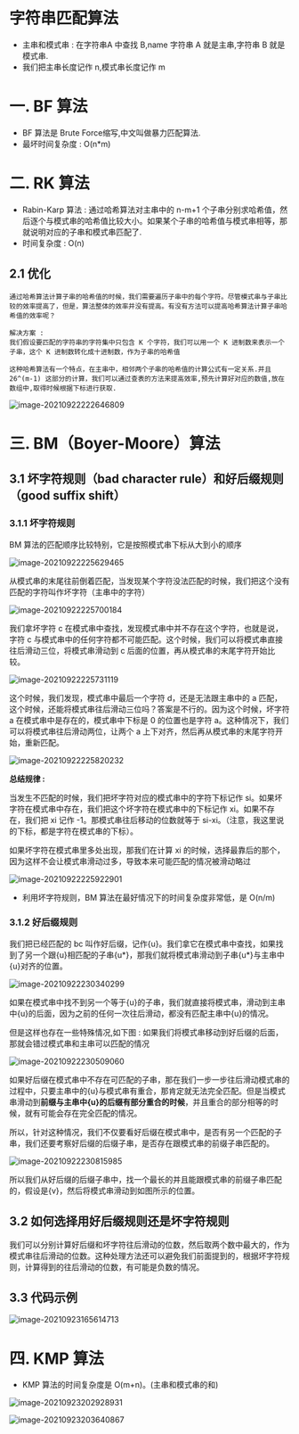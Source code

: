 

# 字符串匹配算法

- 主串和模式串 : 在字符串A 中查找 B,name 字符串 A 就是主串,字符串 B 就是模式串.
- 我们把主串长度记作 n,模式串长度记作 m

# 一. BF 算法

- BF 算法是 Brute Force缩写,中文叫做暴力匹配算法.
- 最坏时间复杂度 : O(n*m)

# 二. RK 算法

- Rabin-Karp 算法 : 通过哈希算法对主串中的 n-m+1 个子串分别求哈希值，然后逐个与模式串的哈希值比较大小。如果某个子串的哈希值与模式串相等，那就说明对应的子串和模式串匹配了.
- 时间复杂度 : O(n)

## 2.1 优化
```
通过哈希算法计算子串的哈希值的时候，我们需要遍历子串中的每个字符。尽管模式串与子串比较的效率提高了，但是，算法整体的效率并没有提高。有没有方法可以提高哈希算法计算子串哈希值的效率呢？

解决方案 : 
我们假设要匹配的字符串的字符集中只包含 K 个字符，我们可以用一个 K 进制数来表示一个子串，这个 K 进制数转化成十进制数，作为子串的哈希值

这种哈希算法有一个特点，在主串中，相邻两个子串的哈希值的计算公式有一定关系.并且26^(m-1) 这部分的计算，我们可以通过查表的方法来提高效率,预先计算好对应的数值,放在数组中,取得时候根据下标进行获取.
```

![image-20210922222646809](../../resources/数据结构/image-20210922222646809.png)



# 三. BM（Boyer-Moore）算法

## 3.1 坏字符规则（bad character rule）和好后缀规则（good suffix shift）

### 3.1.1 坏字符规则

BM 算法的匹配顺序比较特别，它是按照模式串下标从大到小的顺序

![image-20210922225629465](../../resources/数据结构/image-20210922225629465.png)

从模式串的末尾往前倒着匹配，当发现某个字符没法匹配的时候，我们把这个没有匹配的字符叫作坏字符（主串中的字符）

![image-20210922225700184](../../resources/数据结构/image-20210922225700184.png)

我们拿坏字符 c 在模式串中查找，发现模式串中并不存在这个字符，也就是说，字符 c 与模式串中的任何字符都不可能匹配。这个时候，我们可以将模式串直接往后滑动三位，将模式串滑动到 c 后面的位置，再从模式串的末尾字符开始比较。

![image-20210922225731119](../../resources/数据结构/image-20210922225731119.png)



这个时候，我们发现，模式串中最后一个字符 d，还是无法跟主串中的 a 匹配，这个时候，还能将模式串往后滑动三位吗？答案是不行的。因为这个时候，坏字符 a 在模式串中是存在的，模式串中下标是 0 的位置也是字符 a。这种情况下，我们可以将模式串往后滑动两位，让两个 a 上下对齐，然后再从模式串的末尾字符开始，重新匹配。

![image-20210922225820232](../../resources/数据结构/image-20210922225820232.png)



**总结规律 :** 

当发生不匹配的时候，我们把坏字符对应的模式串中的字符下标记作 si。如果坏字符在模式串中存在，我们把这个坏字符在模式串中的下标记作 xi。如果不存在，我们把 xi 记作 -1。那模式串往后移动的位数就等于 si-xi。（注意，我这里说的下标，都是字符在模式串的下标）。

如果坏字符在模式串里多处出现，那我们在计算 xi 的时候，选择最靠后的那个，因为这样不会让模式串滑动过多，导致本来可能匹配的情况被滑动略过

![image-20210922225922901](../../resources/数据结构/image-20210922225922901.png)



- 利用坏字符规则，BM 算法在最好情况下的时间复杂度非常低，是 O(n/m)

### 3.1.2  好后缀规则

我们把已经匹配的 bc 叫作好后缀，记作{u}。我们拿它在模式串中查找，如果找到了另一个跟{u}相匹配的子串{u*}，那我们就将模式串滑动到子串{u*}与主串中{u}对齐的位置。

![image-20210922230340299](../../resources/数据结构/image-20210922230340299.png)

如果在模式串中找不到另一个等于{u}的子串，我们就直接将模式串，滑动到主串中{u}的后面，因为之前的任何一次往后滑动，都没有匹配主串中{u}的情况。

但是这样也存在一些特殊情况,如下图 : 如果我们将模式串移动到好后缀的后面，那就会错过模式串和主串可以匹配的情况

![image-20210922230509060](../../resources/数据结构/image-20210922230509060.png)

如果好后缀在模式串中不存在可匹配的子串，那在我们一步一步往后滑动模式串的过程中，只要主串中的{u}与模式串有重合，那肯定就无法完全匹配。但是当模式串滑动到**前缀与主串中{u}的后缀有部分重合的时候**，并且重合的部分相等的时候，就有可能会存在完全匹配的情况。

所以，针对这种情况，我们不仅要看好后缀在模式串中，是否有另一个匹配的子串，我们还要考察好后缀的后缀子串，是否存在跟模式串的前缀子串匹配的。

![image-20210922230815985](../../resources/数据结构/image-20210922230815985.png)

所以我们从好后缀的后缀子串中，找一个最长的并且能跟模式串的前缀子串匹配的，假设是{v}，然后将模式串滑动到如图所示的位置。

## 3.2 如何选择用好后缀规则还是坏字符规则

我们可以分别计算好后缀和坏字符往后滑动的位数，然后取两个数中最大的，作为模式串往后滑动的位数。这种处理方法还可以避免我们前面提到的，根据坏字符规则，计算得到的往后滑动的位数，有可能是负数的情况。

## 3.3 代码示例



![image-20210923165614713](../../resources/数据结构/image-20210923165614713.png)

# 四. KMP 算法

- KMP 算法的时间复杂度是 O(m+n)。(主串和模式串的和)



![image-20210923202928931](../../resources/数据结构/image-20210923202928931.png)





![image-20210923203640867](../../resources/数据结构/image-20210923203640867.png)
